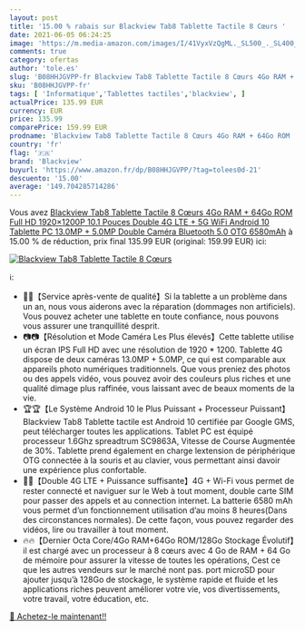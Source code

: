 ```yaml
---
layout: post
title: '15.00 % rabais sur Blackview Tab8 Tablette Tactile 8 Cœurs '
date: 2021-06-05 06:24:25
image: 'https://m.media-amazon.com/images/I/41VyxVzQgML._SL500_._SL400_.jpg'
comments: true
category: ofertas
author: 'tole.es'
slug: 'B08HHJGVPP-fr Blackview Tab8 Tablette Tactile 8 Cœurs 4Go RAM + 64Go ROM...'
sku: 'B08HHJGVPP-fr'
tags: [ 'Informatique','Tablettes tactiles','blackview', ]
actualPrice: 135.99 EUR
currency: EUR
price: 135.99
comparePrice: 159.99 EUR
prodname: 'Blackview Tab8 Tablette Tactile 8 Cœurs 4Go RAM + 64Go ROM  Full HD 1920×1200P  10.1 Pouces Double 4G LTE + 5G WiFi Android 10 Tablette PC  13.0MP + 5.0MP Double Caméra  Bluetooth 5.0  OTG  6580mAh'
country: 'fr'
flag: '🇫🇷'
brand: 'Blackview'
buyurl: 'https://www.amazon.fr/dp/B08HHJGVPP/?tag=tolees0d-21'
descuento: '15.00'
average: '149.704285714286'
---
```


Vous avez [Blackview Tab8 Tablette Tactile 8 Cœurs 4Go RAM + 64Go ROM  Full HD 1920×1200P  10.1 Pouces Double 4G LTE + 5G WiFi Android 10 Tablette PC  13.0MP + 5.0MP Double Caméra  Bluetooth 5.0  OTG  6580mAh](https://www.amazon.fr/dp/B08HHJGVPP/?tag=tolees0d-21)  à  15.00 % de réduction, prix final  135.99 EUR (original: 159.99 EUR) ici:

[![Blackview Tab8 Tablette Tactile 8 Cœurs ](https://m.media-amazon.com/images/I/41VyxVzQgML._SL500_._SL400_.jpg)](https://www.amazon.fr/dp/B08HHJGVPP/?tag=tolees0d-21)

ℹ️:

- 💯💯【Service après-vente de qualité】Si la tablette a un problème dans un an, nous vous aiderons avec la réparation (dommages non artificiels). Vous pouvez acheter une tablette en toute confiance, nous pouvons vous assurer une tranquillité desprit.
- 📷📷【Résolution et Mode Caméra Les Plus élevés】Cette tablette utilise un écran IPS Full HD avec une résolution de 1920 * 1200. Tablette 4G dispose de deux caméras 13.0MP + 5.0MP, ce qui est comparable aux appareils photo numériques traditionnels. Que vous preniez des photos ou des appels vidéo, vous pouvez avoir des couleurs plus riches et une qualité dimage plus raffinée, vous laissant avec de beaux moments de la vie.
- 🏆🏆【Le Système Android 10 le Plus Puissant + Processeur Puissant】Blackview Tab8 Tablette tactile est Android 10 certifiée par Google GMS, peut télécharger toutes les applications. Tablet PC est équipé processeur 1.6Ghz spreadtrum SC9863A, Vitesse de Course Augmentée de 30%. Tablette prend également en charge lextension de périphérique OTG connectée à la souris et au clavier, vous permettant ainsi davoir une expérience plus confortable.
- 📶📶【Double 4G LTE + Puissance suffisante】4G + Wi-Fi vous permet de rester connecté et naviguer sur le Web à tout moment, double carte SIM pour passer des appels et au connection internet. La batterie 6580 mAh vous permet d’un fonctionnement utilisation d’au moins 8 heures(Dans des circonstances normales). De cette façon, vous pouvez regarder des vidéos, lire ou travailler à tout moment.
- 🔥🔥【Dernier Octa Core/4Go RAM+64Go ROM/128Go Stockage Évolutif】il est chargé avec un processeur à 8 cœurs avec 4 Go de RAM + 64 Go de mémoire pour assurer la vitesse de toutes les opérations, Cest ce que les autres vendeurs sur le marché nont pas. port microSD pour ajouter jusqu’à 128Go de stockage, le système rapide et fluide et les applications riches peuvent améliorer votre vie, vos divertissements, votre travail, votre éducation, etc.

[🛒 Achetez-le maintenant!!](https://www.amazon.fr/dp/B08HHJGVPP/?tag=tolees0d-21)
